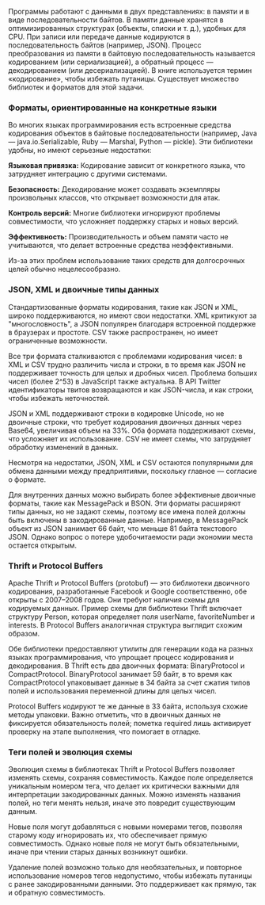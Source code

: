 Программы работают с данными в двух представлениях: в памяти и в виде последовательности байтов. В памяти данные хранятся в оптимизированных структурах (объекты, списки и т. д.), удобных для CPU. При записи или передаче данные кодируются в последовательность байтов (например, JSON). Процесс преобразования из памяти в байтовую последовательность называется кодированием (или сериализацией), а обратный процесс — декодированием (или десериализацией). В книге используется термин «кодирование», чтобы избежать путаницы. Существует множество библиотек и форматов для этой задачи.

### Форматы, ориентированные на конкретные языки

Во многих языках программирования есть встроенные средства кодирования объектов в байтовые последовательности (например, Java — java.io.Serializable, Ruby — Marshal, Python — pickle). Эти библиотеки удобны, но имеют серьезные недостатки:

**Языковая привязка:** Кодирование зависит от конкретного языка, что затрудняет интеграцию с другими системами.

**Безопасность:** Декодирование может создавать экземпляры произвольных классов, что открывает возможности для атак.

**Контроль версий:** Многие библиотеки игнорируют проблемы совместимости, что усложняет поддержку старых и новых версий.

**Эффективность:** Производительность и объем памяти часто не учитываются, что делает встроенные средства неэффективными.

Из-за этих проблем использование таких средств для долгосрочных целей обычно нецелесообразно.

### JSON, XML и двоичные типы данных

Стандартизованные форматы кодирования, такие как JSON и XML, широко поддерживаются, но имеют свои недостатки. XML критикуют за "многословность", а JSON популярен благодаря встроенной поддержке в браузерах и простоте. CSV также распространен, но имеет ограниченные возможности.

Все три формата сталкиваются с проблемами кодирования чисел: в XML и CSV трудно различить числа и строки, в то время как JSON не поддерживает точность для целых и дробных чисел. Проблема больших чисел (более 2^53) в JavaScript также актуальна. В API Twitter идентификаторы твитов возвращаются и как JSON-числа, и как строки, чтобы избежать неточностей.

JSON и XML поддерживают строки в кодировке Unicode, но не двоичные строки, что требует кодирования двоичных данных через Base64, увеличивая объем на 33%. Оба формата поддерживают схемы, что усложняет их использование. CSV не имеет схемы, что затрудняет обработку изменений в данных.

Несмотря на недостатки, JSON, XML и CSV остаются популярными для обмена данными между предприятиями, поскольку главное — согласие о формате.

Для внутренних данных можно выбирать более эффективные двоичные форматы, такие как MessagePack и BSON. Эти форматы расширяют типы данных, но не задают схемы, поэтому все имена полей должны быть включены в закодированные данные. Например, в MessagePack объект из JSON занимает 66 байт, что меньше 81 байта текстового JSON. Однако вопрос о потере удобочитаемости ради экономии места остается открытым.

### Thrift и Protocol Buffers

Apache Thrift и Protocol Buffers (protobuf) — это библиотеки двоичного кодирования, разработанные Facebook и Google соответственно, обе открыты с 2007–2008 годов. Они требуют наличия схемы для кодируемых данных. Пример схемы для библиотеки Thrift включает структуру Person, которая определяет поля userName, favoriteNumber и interests. В Protocol Buffers аналогичная структура выглядит схожим образом.

Обе библиотеки предоставляют утилиты для генерации кода на разных языках программирования, что упрощает процесс кодирования и декодирования. В Thrift есть два двоичных формата: BinaryProtocol и CompactProtocol. BinaryProtocol занимает 59 байт, в то время как CompactProtocol упаковывает данные в 34 байта за счет сжатия типов полей и использования переменной длины для целых чисел.

Protocol Buffers кодируют те же данные в 33 байта, используя схожие методы упаковки. Важно отметить, что в двоичных данных не фиксируется обязательность полей; пометка required лишь активирует проверку на этапе выполнения, что помогает в отладке.

### Теги полей и эволюция схемы

Эволюция схемы в библиотеках Thrift и Protocol Buffers позволяет изменять схемы, сохраняя совместимость. Каждое поле определяется уникальным номером тега, что делает их критически важными для интерпретации закодированных данных. Можно изменять названия полей, но теги менять нельзя, иначе это повредит существующим данным.

Новые поля могут добавляться с новыми номерами тегов, позволяя старому коду игнорировать их, что обеспечивает прямую совместимость. Однако новые поля не могут быть обязательными, иначе при чтении старых данных возникнут ошибки.

Удаление полей возможно только для необязательных, и повторное использование номеров тегов недопустимо, чтобы избежать путаницы с ранее закодированными данными. Это поддерживает как прямую, так и обратную совместимость.

### 